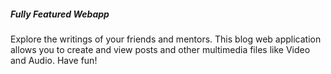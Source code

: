 <h5> Fully Featured Webapp </h5>
<p>
Explore the writings of your friends and mentors. This blog web application allows you to create and view posts and other multimedia files like Video and Audio. Have fun!
</p>
